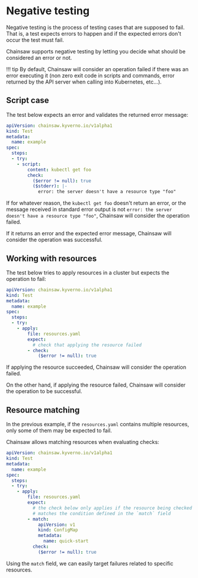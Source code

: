 # Negative testing

Negative testing is the process of testing cases that are supposed to fail. That is, a test expects errors to happen and if the expected errors don't occur the test must fail.

Chainsaw supports negative testing by letting you decide what should be considered an error or not.

!!! tip
    By default, Chainsaw will consider an operation failed if there was an error executing it (non zero exit code in scripts and commands, error returned by the API server when calling into Kubernetes, etc...).

## Script case

The test below expects an error and validates the returned error message:

```yaml
apiVersion: chainsaw.kyverno.io/v1alpha1
kind: Test
metadata:
  name: example
spec:
  steps:
  - try:
    - script:
        content: kubectl get foo
        check:
          ($error != null): true
          ($stderr): |-
            error: the server doesn't have a resource type "foo"
```

If for whatever reason, the `kubectl get foo` doesn't return an error, or the message received in standard error output is not `error: the server doesn't have a resource type "foo"`, Chainsaw will consider the operation failed.

If it returns an error and the expected error message, Chainsaw will consider the operation was successful.

## Working with resources

The test below tries to apply resources in a cluster but expects the operation to fail:

```yaml
apiVersion: chainsaw.kyverno.io/v1alpha1
kind: Test
metadata:
  name: example
spec:
  steps:
  - try:
    - apply:
        file: resources.yaml
        expect:
          # check that applying the resource failed
        - check:
            ($error != null): true
```

If applying the resource succeeded, Chainsaw will consider the operation failed.

On the other hand, if applying the resource failed, Chainsaw will consider the operation to be successful.

## Resource matching

In the previous example, if the `resources.yaml` contains multiple resources, only some of them may be expected to fail.

Chainsaw allows matching resources when evaluating checks:

```yaml
apiVersion: chainsaw.kyverno.io/v1alpha1
kind: Test
metadata:
  name: example
spec:
  steps:
  - try:
    - apply:
        file: resources.yaml
        expect:
          # the check below only applies if the resource being checked
          # matches the condition defined in the `match` field
        - match:
            apiVersion: v1
            kind: ConfigMap
            metadata:
              name: quick-start
          check:
            ($error != null): true
```

Using the `match` field, we can easily target failures related to specific resources.